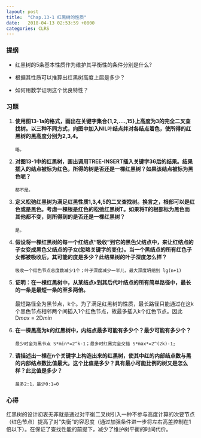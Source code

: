 ```yaml
---
layout: post
title:  "Chap.13-1 红黑树的性质"
date:   2018-04-13 02:53:59 +0800
categories: CLRS
---
```

### 提纲
* 红黑树的5条基本性质作为维护其平衡性的条件分别是什么?

* 根据其性质可以推算出红黑树高度上届是多少？

* 如何用数学证明这个优良特性？

### 习题
1.  **使用图13-1a的格式，画出在关键字集合{1,2,....,15}上高度为3的完全二叉查找树。以三种不同方式，向图中加入NIL叶结点并对各结点着色，使所得的红黑树的黑高度分别为2,3,4。**
<br><br>`略。`

2.   **对图13-1中的红黑树，画出调用TREE-INSERT插入关键字36后的结果。结果插入的结点被标为红色，所得的树是否还是一棵红黑树？如果该结点被标为黑色呢？**
<br><br>`都不是。`

3.   **定义松弛红黑树为满足红黑性质1,3,4,5的二叉查找树。换言之，根部可以是红色或是黑色。考虑一棵根是红色的松弛红黑树T。如果将T的根部标为黑色而其他都不变，则所得到的是否还是一棵红黑树？**
<br><br>`是。`

4.   **假设将一棵红黑树的每一个红结点“吸收”到它的黑色父结点中，来让红结点的子女变成黑色父结点的子女(忽略关键字的变化)。当一个黑结点的所有红色子女都被吸收后，其可能的度是多少？此结果树的叶子深度怎么样？**
<br><br>`吸收一个红色节点总度数减少1个；叶子深度减少一半儿，最大深度坍缩到 lg(n+1)`

5.   **证明：在一棵红黑树中，从某结点x到其后代叶结点的所有简单路径中，最长的一条是最短一条的至多两倍。**
<br><br>最短路径全为黑节点，k个。为了满足红黑树的性质，最长路径只能通过在这k个黑色节点相邻两个间插入1个红色节点，故最多插入k个红色节点。因此 D*max* = 2D*min*

6.   **在一棵黑高为k的红黑树中，内结点最多可能有多少个？最少可能有多少个？**
<br><br>`最少时全为黑节点 S*min*=2^k-1；最多时红黑完全交错 S*max*=2^(2k)-1;`

7.   **请描述出一棵在n个关键字上构造出来的红黑树，使其中红的内部结点数与黑的内部结点数比值最大。这个比值是多少？具有最小可能比例的树又是怎么样？此比值是多少？**
<br><br>`最多2:1，最少0:1=0`

### 心得
 红黑树的设计初衷无非就是通过对平衡二叉树引入一种不参与高度计算的次要节点（红色节点）提高了对“失衡”的容忍度（通过加强条件进一步将左右高差控制在1倍以下）。在保证了查找性能的前提下，减少了维护树平衡的时间代价。
